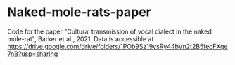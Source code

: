 # Naked-mole-rats-paper
Code for the paper "Cultural transmission of vocal dialect in the naked mole-rat", Barker et al., 2021.
Data is accessible at https://drive.google.com/drive/folders/1POb9Sz19ysRy44bVn2t2B5fecFXqe7nB?usp=sharing
